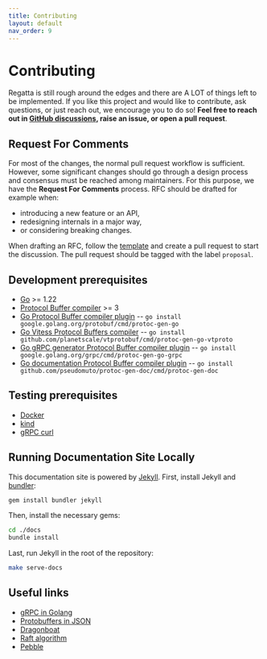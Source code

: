```yaml
---
title: Contributing
layout: default
nav_order: 9
---
```


# Contributing

Regatta is still rough around the edges and there are A LOT of things left to be implemented.
If you like this project and would like to contribute, ask questions, or just reach out, we encourage you to do so!
**Feel free to reach out in [GitHub discussions](https://github.com/jamf/regatta/discussions),
raise an issue, or open a pull request**.

## Request For Comments

For most of the changes, the normal pull request workflow is sufficient. However, some significant changes
should go through a design process and consensus must be reached among maintainers. For this purpose, we have
the **Request For Comments** process. RFC should be drafted for example when:

* introducing a new feature or an API,
* redesigning internals in a major way,
* or considering breaking changes.

When drafting an RFC, follow the [template](proposals/000-rfc-template.md) and create a pull request to start the discussion.
The pull request should be tagged with the label `proposal`.

## Development prerequisites

* [Go](https://golang.org/) >= 1.22
* [Protocol Buffer compiler](https://grpc.io/docs/protoc-installation/) >= 3
* [Go Protocol Buffer compiler plugin](https://pkg.go.dev/github.com/golang/protobuf/protoc-gen-go)
  -- `go install google.golang.org/protobuf/cmd/protoc-gen-go`
* [Go Vitess Protocol Buffers compiler](https://github.com/planetscale/vtprotobuf/)
  -- `go install github.com/planetscale/vtprotobuf/cmd/protoc-gen-go-vtproto`
* [Go gRPC generator Protocol Buffer compiler plugin](https://pkg.go.dev/google.golang.org/grpc/cmd/protoc-gen-go-grpc)
  -- `go install google.golang.org/grpc/cmd/protoc-gen-go-grpc`
* [Go documentation Protocol Buffer compiler plugin](https://github.com/pseudomuto/protoc-gen-doc)
  -- `go install github.com/pseudomuto/protoc-gen-doc/cmd/protoc-gen-doc`

## Testing prerequisites

* [Docker](https://www.docker.com)
* [kind](https://kind.sigs.k8s.io/)
* [gRPC curl](https://github.com/fullstorydev/grpcurl)

## Running Documentation Site Locally

This documentation site is powered by [Jekyll](https://jekyllrb.com).
First, install Jekyll and [bundler](https://bundler.io):

```bash
gem install bundler jekyll
```

Then, install the necessary gems:

```bash
cd ./docs
bundle install
```

Last, run Jekyll in the root of the repository:

```bash
make serve-docs
```

## Useful links

* [gRPC in Golang](https://grpc.io/docs/languages/go/)
* [Protobuffers in JSON](https://developers.google.com/protocol-buffers/docs/proto3#json)
* [Dragonboat](https://github.com/lni/dragonboat)
* [Raft algorithm](https://raft.github.io)
* [Pebble](https://github.com/cockroachdb/pebble)

